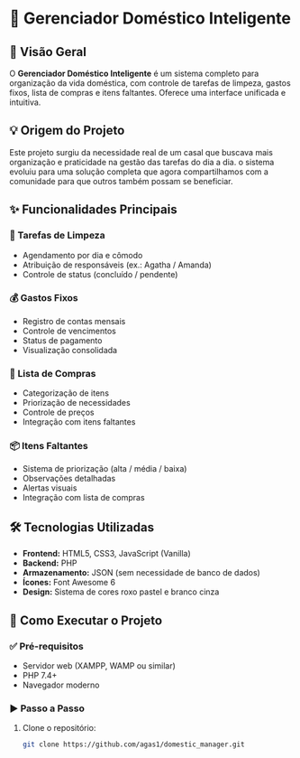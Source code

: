 # 🏡 Gerenciador Doméstico Inteligente  

## 📌 Visão Geral  
O **Gerenciador Doméstico Inteligente** é um sistema completo para organização da vida doméstica, com controle de tarefas de limpeza, gastos fixos, lista de compras e itens faltantes. Oferece uma interface unificada e intuitiva.  

## 💡 Origem do Projeto  
Este projeto surgiu da necessidade real de um casal que buscava mais organização e praticidade na gestão das tarefas do dia a dia. o sistema evoluiu para uma solução completa que agora compartilhamos com a comunidade para que outros também possam se beneficiar.  

## ✨ Funcionalidades Principais  

### 🧹 Tarefas de Limpeza  
- Agendamento por dia e cômodo  
- Atribuição de responsáveis (ex.: Agatha / Amanda)  
- Controle de status (concluído / pendente)  

### 💰 Gastos Fixos  
- Registro de contas mensais  
- Controle de vencimentos  
- Status de pagamento  
- Visualização consolidada  

### 🛒 Lista de Compras  
- Categorização de itens  
- Priorização de necessidades  
- Controle de preços  
- Integração com itens faltantes  

### 📦 Itens Faltantes  
- Sistema de priorização (alta / média / baixa)  
- Observações detalhadas  
- Alertas visuais  
- Integração com lista de compras  

## 🛠️ Tecnologias Utilizadas  
- **Frontend:** HTML5, CSS3, JavaScript (Vanilla)  
- **Backend:** PHP  
- **Armazenamento:** JSON (sem necessidade de banco de dados)  
- **Ícones:** Font Awesome 6  
- **Design:** Sistema de cores roxo pastel e branco cinza  

## 🚀 Como Executar o Projeto  

### ✅ Pré-requisitos  
- Servidor web (XAMPP, WAMP ou similar)  
- PHP 7.4+  
- Navegador moderno  

### ▶️ Passo a Passo  
1. Clone o repositório:  
   ```bash
   git clone https://github.com/agas1/domestic_manager.git
